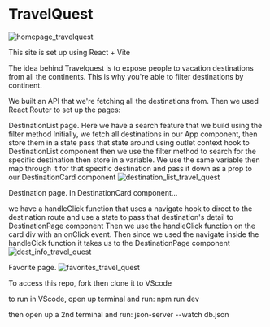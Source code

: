 # TravelQuest

![homepage_travelquest](https://github.com/jerrizzy/travel-quest/assets/37149800/cbcec719-4747-48d4-90d9-5e83aaca938f)

This site is set up using React + Vite

The idea behind Travelquest is to expose people to vacation destinations from all the continents.
This is why you're able to filter destinations by continent.

We built an API that we're fetching all the destinations from. 
Then we used React Router to set up the pages:

DestinationList page.
Here we have a search feature that we build using the filter method
Initially, we fetch all destinations in our App component, then store them in a state
pass that state around using outlet context hook to DestinationList component
then we use the filter method to search for the specific destination then store in a variable.
We use the same variable then map through it for that specific destination and pass it down as a prop to our DestinationCard component
![destination_list_travel_quest](https://github.com/jerrizzy/travel-quest/assets/37149800/2a7b3aa9-eedf-4baa-92e9-678b8340fb80)

Destination page.
In DestinationCard component...

we have a handleClick function that uses a navigate hook to direct to the destination route and use a state to pass that destination's detail to DestinationPage component
Then we use the handleClick function on the card div with an onClick event. Then since we used the navigate inside the handleCick function it takes us to the DestinationPage component
![dest_info_travel_quest](https://github.com/jerrizzy/travel-quest/assets/37149800/07f070e3-3a8a-4d3c-8df6-1d659f847474)

Favorite page.
![favorites_travel_quest](https://github.com/jerrizzy/travel-quest/assets/37149800/f4792db7-ff4d-4a6a-89d7-d32fea3fe569)


To access this repo, fork then clone it to VScode

to run in VScode, open up terminal and run:
npm run dev

then open up a 2nd terminal and run:
json-server --watch db.json
